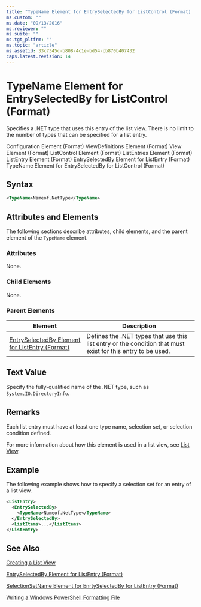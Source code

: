 ```yaml
---
title: "TypeName Element for EntrySelectedBy for ListControl (Format) | Microsoft Docs"
ms.custom: ""
ms.date: "09/13/2016"
ms.reviewer: ""
ms.suite: ""
ms.tgt_pltfrm: ""
ms.topic: "article"
ms.assetid: 33c7345c-b808-4c1e-bd54-cb870b407432
caps.latest.revision: 14
---
```

# TypeName Element for EntrySelectedBy for ListControl (Format)

Specifies a .NET type that uses this entry of the list view. There is no limit to the number of types that can be specified for a list entry.

Configuration Element (Format)
ViewDefinitions Element (Format)
View Element (Format)
ListControl Element (Format)
ListEntries Element (Format)
ListEntry Element (Format)
EntrySelectedBy Element for ListEntry (Format)
TypeName Element for EntrySelectedBy for ListControl (Format)

## Syntax

```xml
<TypeName>Nameof.NetType</TypeName>
```

## Attributes and Elements

The following sections describe attributes, child elements, and the parent element of the `TypeName` element.

### Attributes

None.

### Child Elements

None.

### Parent Elements

|Element|Description|
|-------------|-----------------|
|[EntrySelectedBy Element for ListEntry (Format)](./entryselectedby-element-for-listentry-for-listcontrol-format.md)|Defines the .NET types that use this list entry or the condition that must exist for this entry to be used.|

## Text Value

Specify the fully-qualified name of the .NET type, such as `System.IO.DirectoryInfo`.

## Remarks

Each list entry must have at least one type name, selection set, or selection condition defined.

For more information about how this element is used in a list view, see [List View](./creating-a-list-view.md).

## Example

The following example shows how to specify a selection set for an entry of a list view.

```xml
<ListEntry>
  <EntrySelectedBy>
    <TypeName>Nameof.NetType</TypeName>
  </EntrySelectedBy>
  <ListItems>...</ListItems>
</ListEntry>
```

## See Also

[Creating a List View](./creating-a-list-view.md)

[EntrySelectedBy Element for ListEntry (Format)](./entryselectedby-element-for-listentry-for-listcontrol-format.md)

[SelectionSetName Element for EnrtySelectedBy for ListEntry (Format)](./selectionsetname-element-for-entryselectedby-for-listcontrol-format.md)

[Writing a Windows PowerShell Formatting File](./writing-a-powershell-formatting-file.md)
